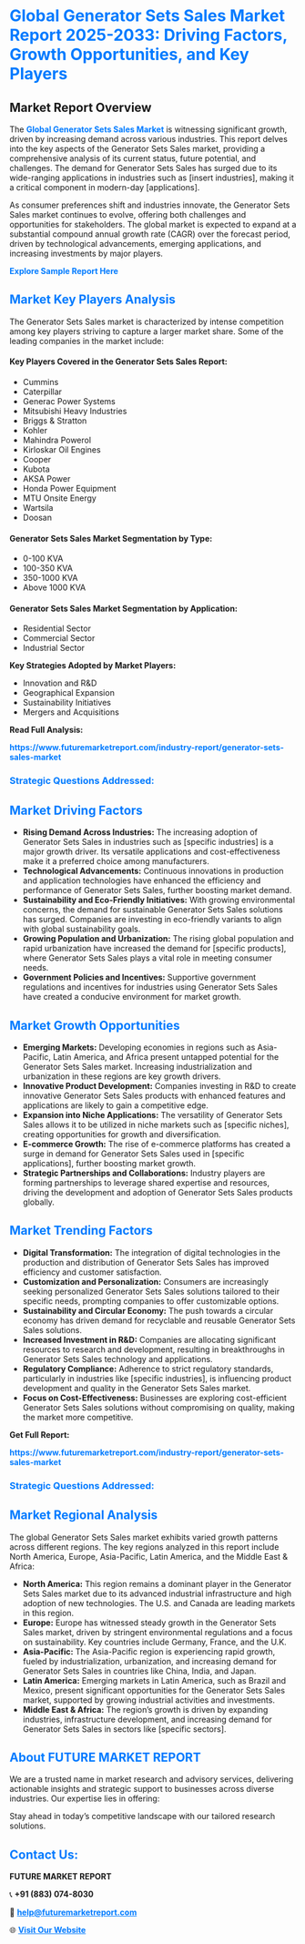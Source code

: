 <h1 style="color: #007BFF;">Global Generator Sets Sales Market Report 2025-2033: Driving Factors, Growth Opportunities, and Key Players</h1>

<section id="overview">
<h2>Market Report Overview</h2>
<p>The <a href="https://www.futuremarketreport.com/industry-report/generator-sets-sales-market" style="color: #007BFF; text-decoration: none;"><strong>Global Generator Sets Sales Market</strong></a> is witnessing significant growth, driven by increasing demand across various industries. This report delves into the key aspects of the Generator Sets Sales market, providing a comprehensive analysis of its current status, future potential, and challenges. The demand for Generator Sets Sales has surged due to its wide-ranging applications in industries such as [insert industries], making it a critical component in modern-day [applications].</p>
<p>As consumer preferences shift and industries innovate, the Generator Sets Sales market continues to evolve, offering both challenges and opportunities for stakeholders. The global market is expected to expand at a substantial compound annual growth rate (CAGR) over the forecast period, driven by technological advancements, emerging applications, and increasing investments by major players.</p>
</section>

<section id="overview">
<p><a href="https://www.futuremarketreport.com/request-sample/reportId=109091" style="color: #007BFF; text-decoration: none;"><strong>Explore Sample Report Here</strong></a></p>
</section>

<section id="key-players">
<h2 style="color: #007BFF;">Market Key Players Analysis</h2>
<p>The Generator Sets Sales market is characterized by intense competition among key players striving to capture a larger market share. Some of the leading companies in the market include:</p>
<h4>Key Players Covered in the Generator Sets Sales Report:</h4>
<ul><li>Cummins</li><li>Caterpillar</li><li>Generac Power Systems</li><li>Mitsubishi Heavy Industries</li><li>Briggs &amp; Stratton</li><li>Kohler</li><li>Mahindra Powerol</li><li>Kirloskar Oil Engines</li><li>Cooper</li><li>Kubota</li><li>AKSA Power</li><li>Honda Power Equipment</li><li>MTU Onsite Energy</li><li>Wartsila</li><li>Doosan</li></ul>
<h4>Generator Sets Sales Market Segmentation by Type:</h4>
<ul><li>0-100 KVA</li><li>100-350 KVA</li><li>350-1000 KVA</li><li>Above 1000 KVA</li></ul>

<h4>Generator Sets Sales Market Segmentation by Application:</h4>
<ul><li>Residential Sector</li><li>Commercial Sector</li><li>Industrial Sector</li></ul>
<p><strong>Key Strategies Adopted by Market Players:</strong></p>
<ul>
<li>Innovation and R&D</li>
<li>Geographical Expansion</li>
<li>Sustainability Initiatives</li>
<li>Mergers and Acquisitions</li>
</ul>
</section>

<section>
<p><strong>Read Full Analysis: </strong></p><a href="https://www.futuremarketreport.com/industry-report/generator-sets-sales-market" style="color: #007BFF; text-decoration: none;"><strong>https://www.futuremarketreport.com/industry-report/generator-sets-sales-market</strong></a>
<h3 style="color: #007BFF;">Strategic Questions Addressed:</h3>
</section>

<section id="driving-factors">
<h2 style="color: #007BFF;">Market Driving Factors</h2>
<ul>
<li><strong>Rising Demand Across Industries:</strong> The increasing adoption of Generator Sets Sales in industries such as [specific industries] is a major growth driver. Its versatile applications and cost-effectiveness make it a preferred choice among manufacturers.</li>
<li><strong>Technological Advancements:</strong> Continuous innovations in production and application technologies have enhanced the efficiency and performance of Generator Sets Sales, further boosting market demand.</li>
<li><strong>Sustainability and Eco-Friendly Initiatives:</strong> With growing environmental concerns, the demand for sustainable Generator Sets Sales solutions has surged. Companies are investing in eco-friendly variants to align with global sustainability goals.</li>
<li><strong>Growing Population and Urbanization:</strong> The rising global population and rapid urbanization have increased the demand for [specific products], where Generator Sets Sales plays a vital role in meeting consumer needs.</li>
<li><strong>Government Policies and Incentives:</strong> Supportive government regulations and incentives for industries using Generator Sets Sales have created a conducive environment for market growth.</li>
</ul>
</section>

<section id="growth-opportunities">
<h2 style="color: #007BFF;">Market Growth Opportunities</h2>
<ul>
<li><strong>Emerging Markets:</strong> Developing economies in regions such as Asia-Pacific, Latin America, and Africa present untapped potential for the Generator Sets Sales market. Increasing industrialization and urbanization in these regions are key growth drivers.</li>
<li><strong>Innovative Product Development:</strong> Companies investing in R&D to create innovative Generator Sets Sales products with enhanced features and applications are likely to gain a competitive edge.</li>
<li><strong>Expansion into Niche Applications:</strong> The versatility of Generator Sets Sales allows it to be utilized in niche markets such as [specific niches], creating opportunities for growth and diversification.</li>
<li><strong>E-commerce Growth:</strong> The rise of e-commerce platforms has created a surge in demand for Generator Sets Sales used in [specific applications], further boosting market growth.</li>
<li><strong>Strategic Partnerships and Collaborations:</strong> Industry players are forming partnerships to leverage shared expertise and resources, driving the development and adoption of Generator Sets Sales products globally.</li>
</ul>
</section>

<section id="trending-factors">
<h2 style="color: #007BFF;">Market Trending Factors</h2>
<ul>
<li><strong>Digital Transformation:</strong> The integration of digital technologies in the production and distribution of Generator Sets Sales has improved efficiency and customer satisfaction.</li>
<li><strong>Customization and Personalization:</strong> Consumers are increasingly seeking personalized Generator Sets Sales solutions tailored to their specific needs, prompting companies to offer customizable options.</li>
<li><strong>Sustainability and Circular Economy:</strong> The push towards a circular economy has driven demand for recyclable and reusable Generator Sets Sales solutions.</li>
<li><strong>Increased Investment in R&D:</strong> Companies are allocating significant resources to research and development, resulting in breakthroughs in Generator Sets Sales technology and applications.</li>
<li><strong>Regulatory Compliance:</strong> Adherence to strict regulatory standards, particularly in industries like [specific industries], is influencing product development and quality in the Generator Sets Sales market.</li>
<li><strong>Focus on Cost-Effectiveness:</strong> Businesses are exploring cost-efficient Generator Sets Sales solutions without compromising on quality, making the market more competitive.</li>
</ul>
</section>

<section>
<p><strong>Get Full Report: </strong></p><a href="https://www.futuremarketreport.com/industry-report/generator-sets-sales-market" style="color: #007BFF; text-decoration: none;"><strong>https://www.futuremarketreport.com/industry-report/generator-sets-sales-market</strong></a>
<h3 style="color: #007BFF;">Strategic Questions Addressed:</h3>
</section>


<section id="regional-analysis">
<h2 style="color: #007BFF;">Market Regional Analysis</h2>
<p>The global Generator Sets Sales market exhibits varied growth patterns across different regions. The key regions analyzed in this report include North America, Europe, Asia-Pacific, Latin America, and the Middle East & Africa:</p>
<ul>
<li><strong>North America:</strong> This region remains a dominant player in the Generator Sets Sales market due to its advanced industrial infrastructure and high adoption of new technologies. The U.S. and Canada are leading markets in this region.</li>
<li><strong>Europe:</strong> Europe has witnessed steady growth in the Generator Sets Sales market, driven by stringent environmental regulations and a focus on sustainability. Key countries include Germany, France, and the U.K.</li>
<li><strong>Asia-Pacific:</strong> The Asia-Pacific region is experiencing rapid growth, fueled by industrialization, urbanization, and increasing demand for Generator Sets Sales in countries like China, India, and Japan.</li>
<li><strong>Latin America:</strong> Emerging markets in Latin America, such as Brazil and Mexico, present significant opportunities for the Generator Sets Sales market, supported by growing industrial activities and investments.</li>
<li><strong>Middle East & Africa:</strong> The region’s growth is driven by expanding industries, infrastructure development, and increasing demand for Generator Sets Sales in sectors like [specific sectors].</li>
</ul>
</section>

<footer>
<h2 style="color: #007BFF;">About FUTURE MARKET REPORT</h2>
<p>We are a trusted name in market research and advisory services, delivering actionable insights and strategic support to businesses across diverse industries. Our expertise lies in offering:</p>

<p>Stay ahead in today’s competitive landscape with our tailored research solutions.</p>

<h2 style="color: #007BFF;">Contact Us:</h2>
<p><strong>FUTURE MARKET REPORT</strong></p>
<p>📞 <strong>+91 (883) 074-8030</strong></p>
<p>📧 <strong><a href="mailto:help@futuremarketreport.com" style="color: #007BFF;">help@futuremarketreport.com</a></strong></p>
<p>🌐 <strong><a href="https://www.futuremarketreport.com/" style="color: #007BFF;">Visit Our Website</a></strong></p>
</footer>